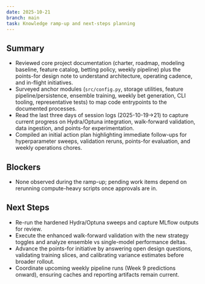 ```yaml
---
date: 2025-10-21
branch: main
task: Knowledge ramp-up and next-steps planning
---
```


## Summary

- Reviewed core project documentation (charter, roadmap, modeling baseline, feature catalog, betting policy, weekly pipeline) plus the points-for design note to understand architecture, operating cadence, and in-flight initiatives.
- Surveyed anchor modules (`src/config.py`, storage utilities, feature pipeline/persistence, ensemble training, weekly bet generation, CLI tooling, representative tests) to map code entrypoints to the documented processes.
- Read the last three days of session logs (2025-10-19→21) to capture current progress on Hydra/Optuna integration, walk-forward validation, data ingestion, and points-for experimentation.
- Compiled an initial action plan highlighting immediate follow-ups for hyperparameter sweeps, validation reruns, points-for evaluation, and weekly operations chores.

## Blockers

- None observed during the ramp-up; pending work items depend on rerunning compute-heavy scripts once approvals are in.

## Next Steps

- Re-run the hardened Hydra/Optuna sweeps and capture MLflow outputs for review.
- Execute the enhanced walk-forward validation with the new strategy toggles and analyze ensemble vs single-model performance deltas.
- Advance the points-for initiative by answering open design questions, validating training slices, and calibrating variance estimates before broader rollout.
- Coordinate upcoming weekly pipeline runs (Week 9 predictions onward), ensuring caches and reporting artifacts remain current.
